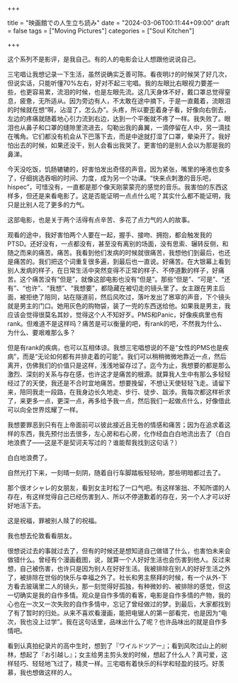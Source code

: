 +++

title = "映画館での人生立ち読み"
date = "2024-03-06T00:11:44+09:00"
draft = false
tags = ["Moving Pictures"]
categories = ["Soul Kitchen"]

+++

这个系列不是影评，是我自己。有的人的电影会让人想跟他说说自己。



三宅唱让我想记录一下生活，虽然说确实乏善可陈。看夜明け的时候哭了好几次，但说实话，只能听懂70%左右，好对不起三宅唱。我的左眼比右眼视力要差一些，也更容易累，流泪的时候，也是左眼先流。这几天身体不好，戴口罩总觉得窒息，疲惫，无所适从。因为旁边有人，不太敢在途中摘下，于是一直戴着，流眼泪的时候就在想“啊，沾湿了，怎么办”。头疼，所以要歪着身子看，好像向右倒去，左边的疼痛就随着地心引力流到右边，达到一个平衡就不疼了一样。我失败了。眼泪也从鼻子和口罩的缝隙里流进去，勾勒出我的鼻翼，一滴停留在人中，另一滴挂在嘴角。它们都没有机会从下巴落下去，而是中途就打湿了口罩，晕染开了。我好怕出去的时候，如果还没干，别人会看出我哭了。更害怕的是别人会以为那是我的鼻涕。

今天没吃饭，饥肠辘辘的，好害怕发出奇怪的声音。因为紧张，嘴里的唾液也变多了，仔细挑选吞咽的时间、力度，成为另一个功课。“快来点刺激的音乐吧，hispec”，可惜没有，一直都是那个像天刚蒙蒙亮的感觉的音乐。我害怕的东西这样多，但还是来看电影了。这是否能证明一点点什么呢？其实什么都不能证明，我只是比别人花了更多的力气。

这部电影，也是关于两个活得有点辛苦、多花了点力气的人的故事。

观看的途中，我好害怕两个人要在一起，握手、接吻、拥抱，都会触发我的PTSD。还好没有，一点都没有，甚至没有离别的场面，没有思索、辗转反侧，和随之而来的痛苦。痛苦。我看到他们发病的时候就很痛苦，我想他们到最后，也还是痛苦的。我们把这个词重复很多遍，到最后也一直说。好痛苦。在大银幕上看到别人发病的样子，在日常生活中突然变得不正常的样子、不停道歉的样子，好痛苦。这个痛苦没有“但是”，就像这部电影也没有“但是”。那些“但是”、“可是”、“还有”、“也许”、“我想”、“我想要”，都隐藏在被切走的镜头里了。女主跟在男主后面，被拒绝了陪同，站在隧道前，然后风吹过，落叶发出了窸窣的声音，下个镜头就是男主的门口。她用灰色的购物袋，装了一兜的东西送给他。如果我是男主，我应该会觉得很莫名其妙，觉得这个人不知好歹。PMS和Panic，好像疾病里也有rank。但难道不是这样吗？痛苦是可以衡量的吧，有rank的吧，不然我为什么、为什么、要艰难那么多？

但是有rank的疾病，也可以互相体谅。我想三宅唱想说的不是“女性的PMS也是疾病”，而是“无论如何都有并排走着的可能”。我们可以稍稍微微地靠近一点，然后离开，仿佛我们的价值只是这样，浅浅地留存过了。迄今为止，我想要的都是那么激烈、深刻的关系与存在感，也许这才是痛苦的根源。就算我人生中有那么多轻轻经过了的天使，我还是不合时宜地痛苦。想要挽留，不想让天使轻轻飞走。请留下来，陪同我走一段路，在我身边长久地走、步行、徒步、跋涉。我每次都这样祈求了，来更多一点，更深一点，再多给予我一点，然后我们一起做点什么，好像借此可以向全世界炫耀了一样。

我想要罪恶到只有在上帝面前可以彼此接近且无咎的情感和痛苦；因为在追求着这样的东西，我先预付出去很多，左心房和右心房，化作经血白白地流出去了（白白地浪费了——这是不是契诃夫写过的？谁能帮我找到这句话？）

白白地浪费了。

自然光打下来，一刻晴一刻阴，随着自行车脚踏板轻轻响，那些明暗都过去了。

那个很オシャレ的女朋友，看到女主时松了一口气吧。有这样笨拙、不知所谓的人存在，有这样觉得自己已经伤害到人、所以不停道歉着的存在，另一个人才可以好好地活下去。

这是祝福，罪被别人赎了的祝福。

我也想去伦敦看看朋友。

很想说过去的事就过去了，但有的时候还是想知道自己做错了什么，也害怕未来会做错什么。曾经有个漫画截图，说，就算一个人好好生活也会伤害到他人。反过来想，自己被伤害，也许只是因为别人在好好生活。我被排除在别人的好好生活之外了，被排除在世俗的快乐与幸福之外了。社长和男主祭拜的时候，有一个从外-下方看去玻璃里二人的镜头，那一刻觉得好孤独，有种微妙的、被排除的感觉，但这一切确实是我的自作多情。观众是自作多情的看客，电影是自作多情的产物，我的心也在一次又一次失败的自作多情中，忘记了曾经做过的梦。到最后，大家都找到了有了暂时的归处。从来不喜欢看漫画，能把电锯人的第一部看完，也是因为“电次，我也没上过学”。我在这句话里，品味出什么了呢？也许品味出的就是自作多情吧。

看到认真拍纪录片的高中生时，想到了『ワイルドツアー』；看到风吹过山上的树林，想起了『お引越し』；女主给男主剪头发的时候，想起了什么人？真可爱，这样轻巧、轻轻地飞过了，精灵一样。三宅唱有着快乐的科学和轻盈的技巧。好羡慕，我也想做这样的人。



